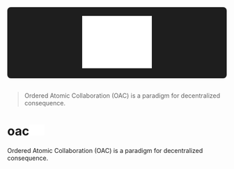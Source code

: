 <div align="center" style="background-color: #1e1e1e; padding: 20px; border-radius: 8px;">
  <img height="120" src="assets/oac.svg" alt="Ordered Atomic Collaboration (OAC)">
</div>
<br/>

> Ordered Atomic Collaboration (OAC) is a paradigm for decentralized consequence.

# oac<img height="26" src="assets/oac.svg" alt="OAC"/>
Ordered Atomic Collaboration (OAC) is a paradigm for decentralized consequence. 
